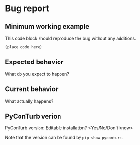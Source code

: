 # Bug report

## Minimum working example

This code block should reproduce the bug without any additions.
```
(place code here)
```

## Expected behavior

What do you expect to happen?

## Current behavior

What actually happens?

## PyConTurb verion

PyConTurb version: <add version>
Editable installation? <Yes/No/Don't know>

Note that the version can be found by `pip show pyconturb`.
